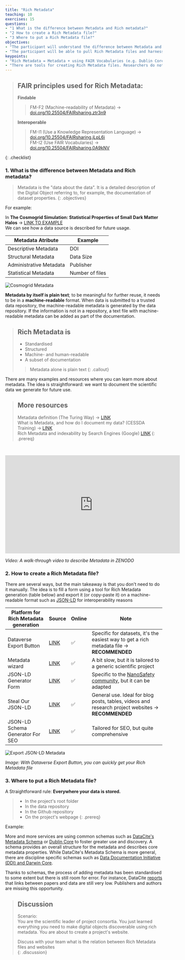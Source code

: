 ```yaml
---
title: "Rich Metadata"
teaching: 10
exercises: 15
questions:
- "1 What is the difference between Metadata and Rich metadata?"
- "2 How to create a Rich Metadata file?"
- "3 Where to put a Rich Metadata file?"
objectives:
- "The participant will understand the difference between Metadata and Rich Metadata."
- "The participant will be able to pull Rich Metadata files and harness them."
keypoints:
- "Rich Metadata = Metadata + using FAIR Vocabularies (e.g. Dublin Core) + in an Interoperable format (e.g. JSON-LD)"
- "There are tools for creating Rich Metadata files. Researchers do not have to do it manually. For example: [FAIR Metadata Wizard](https://maastrichtu-ids.github.io/fair-metadata-wizard/)"
---
```


> ## FAIR principles used for Rich Metadata:  
> **Findable**   
> > FM-F2 (Machine-readability of Metadata) → [doi.org/10.25504/FAIRsharing.ztr3n9](https://doi.org/10.25504/FAIRsharing.ztr3n9)  
>
> **Interoperable**  
> > FM-I1 (Use a Knowledge Representation Language) → [doi.org/10.25504/FAIRsharing.jLpL6i](https://doi.org/10.25504/FAIRsharing.jLpL6i)  
> > FM-I2 (Use FAIR Vocabularies) → [doi.org/10.25504/FAIRsharing.0A9kNV](https://doi.org/10.25504/FAIRsharing.0A9kNV)  
>
{: .checklist}

### 1. What is the difference between Metadata and Rich metadata?

> Metadata is the "data about the data". It is a detailed description of the Digital Object referring to, for example, the documentation of dataset properties.
{: .objectives}

For example: 

In **The Cosmogrid Simulation: Statistical Properties of Small Dark Matter Halos**  → [LINK TO EXAMPLE](https://repository.surfsara.nl/collection/cosmogrid)  
We can see how a data source is described for future usage.  

|Metadata Atribute|Example|
|---|---|
|Descriptive Metadata | DOI |
|Structural Metadata| Data Size
|Administrative Metadata |  Publisher|
|Statistical Metadata | Number of files |

<img src="https://maastrichtuniversity-ids-open.s3.eu-central-1.amazonaws.com/images/06-1.png" alt="Cosmogrid Metadata">


**Metadata by itself is plain text**; to be meaningful for further reuse, it needs to be in a **machine-readable** format. When data is submitted to a trusted data repository, the machine-readable metadata is generated by the data repository. If the information is not in a repository, a text file with machine-readable metadata can be added as part of the documentation.

> ## Rich Metadata is
> - Standardised
> - Structured
> - Machine- and human-readable
> - A subset of documentation
> > Metadata alone is plain text
{: .callout}

There are many examples and resources where you can learn more about metadata. The idea is straightforward: we want to document the scientific data we generate for future use.

> ## More resources
> Metadata definition (The Turing Way) →  [LINK](https://the-turing-way.netlify.app/reproducible-research/rdm/rdm-metadata.html?highlight=metadata)  
> What is Metadata, and how do I document my data?  (CESSDA Training) → [LINK](https://www.youtube.com/watch?v=cjGz-I0GgKk)  
> Rich Metadata and indexability by Search Engines (Google) [LINK](https://developers.google.com/search/docs/advanced/structured-data/dataset)
{: .prereq}

<br>
<p align="center"><iframe width="560" height="315" src="https://www.youtube.com/embed/S1qK_TA52e4" title="YouTube video player" frameborder="0" allow="accelerometer; autoplay; clipboard-write; encrypted-media; gyroscope; picture-in-picture" allowfullscreen></iframe></p>

*Video: A walk-through video to describe Metadata in ZENODO*

### 2. How to create a Rich Metadata file?

There are several ways, but the main takeaway is that you don't need to do it manually. 
The idea is to fill a form using a tool for Rich Metadata generation (table below) and export it (or copy-paste it) on a machine-readable format such as [JSON-LD](https://json-ld.org/) for interoperability reasons

|Platform for Rich Metadata generation |Source|Online| Note|
|---|---|---|---|
| Dataverse Export Button|[LINK](https://dataverse.nl/dataset.xhtml?persistentId=doi:10.34894/Q80QUE)|✅ | Specific for datasets, it's the easiest way to get a rich metadata file → **RECOMMENDED**|
| Metadata wizard |[LINK](https://maastrichtu-ids.github.io/fair-metadata-wizard/) | ✅ |A bit slow, but it is tailored to a generic scientific project|
| JSON-LD Generator Form |[LINK](https://nsdra.github.io/nsdra-jsonld-metadata-generator-webapp/#) |✅ |Specific to the [NanoSafety community](https://nsdra.org/), but it can be adapted| 
| Steal Our JSON-LD | [LINK](https://jsonld.com/json-ld-generator/)|✅ |General use. Ideal for blog posts, tables, videos and research project websites → **RECOMMENDED**|
|JSON-LD Schema Generator For SEO | [LINK](https://hallanalysis.com/json-ld-generator/)|✅ |Tailored for SEO, but quite comprehensive|

<img src="https://maastrichtuniversity-ids-open.s3.eu-central-1.amazonaws.com/images/06-2.png" alt="Export JSON-LD Metadata">

*Image: With Dataverse Export Button, you can quickly get your Rich Metadata file*   

### 3. Where to put a Rich Metadata file?

A Straightforward rule: **Everywhere your data is stored.**

> - In the project's root folder
> - In the data repository
> - In the Github repository
> - On the project's webpage
{: .prereq}

Example:


More and more services are using common schemas such as [DataCite's Metadata Schema](https://schema.datacite.org) or [Dublin Core](https://www.dublincore.org) to foster greater use and discovery. A schema provides an overall structure for the metadata and describes core metadata properties. While DataCite's Metadata Schema is more general, there are discipline specific schemas such as [Data Documentation Initiative (DDI) and Darwin Core](https://en.wikipedia.org/wiki/Metadata_standard). 

Thanks to schemas, the process of adding metadata has been standardised to some extent but there is still room for error. For instance, DataCite [reports](https://blog.datacite.org/citation-analysis-scholix-rda/) that links between papers and data are still very low. Publishers and authors are missing this opportunity. 



> ## Discussion  
> Scenario:  
You are the scientific leader of project consortia. You just learned everything you need to make digital objects discoverable using rich metadata. You are about to create a project's website.     
> 
> Discuss with your team what is the relation between Rich Metadata files and websites  
{: .discussion}


<script type="application/ld+json">
{
    "@context": "https://schema.org",
    "@type": "Course",
    "name": "Circular Research Data Bootcamp",
    "description": "This is the coursebook of the Circular Research Data Bootcamp. This coursebook is an Open Educational Resources following the FAIR and Open Science recommendations. A week-long summer camp training looking at real-world examples to achieve data sustainability following the FAIR principles of research data management. ",
    "version": "v1.0",
    "url": "https://doi.org/10.5281/zenodo.6974103",
    "license": "https://creativecommons.org/licenses/by/4.0/legalcode",
    "dateCreated": {
        "@type": "Date",
        "@value": "2022-08-01"
    },
    "datePublished": {
        "@type": "Date",
        "@value": "2022-08-08"
    },
    "inLanguage": {
        "@type": "Language",
        "name": "EN",
        "alternateName": "EN"
    },
    "keywords": [
        "Research Data Management",
        "Research Data Reuse",
        "Bootcamp",
        "Online Summer Camp",
        "FAIR",
        "FAIR Digital Objects"
    ],
    "creator": {
        "@type": "Person",
        "name": "concat @givenName @familyName",
        "givenName": "Pedro",
        "familyName": "Hernandez Serrano",
        "image": "https://avatars.githubusercontent.com/u/12054964?v=4",
        "jobTitle": "Data Steward",
        "email": "p.hernandezserrano@maastrichtuniversity.nl",
        "affiliation": {
            "@type": "Organization",
            "name": "Maastricht University Library",
            "url": {
                "@type": "URL",
                "@value": "https://library.maastrichtuniversity.nl/research/rdm/"
            }
        }
    },
    "contributor": [
        {
            "@type": "Person",
            "givenName": "Maria",
            "familyName": "Vivas Romero",
            "jobTitle": "Data Steward",
            "email": "m.vivasromero@maastrichtuniversity.nl",
            "affiliation": {
                "@type": "Organization",
                "name": "Maastricht University Library",
                "url": {
                    "@type": "URL",
                    "@value": "https://library.maastrichtuniversity.nl/research/rdm/"
                }
            }
        }
    ],
    "publisher": {
        "@type": "Person",
        "name": "Pedro Hernandez Serrano",
        "givenName": "Pedro",
        "familyName": "Hernandez Serrano",
        "jobTitle": "Data Steward",
        "email": "p.hernandezserrano@maastrichtuniversity.nl"
    },
    "citation": {
        "@type": "CreativeWork",
        "name": "Circular Research Data Coursebook",
        "creator": [
            {
                "@type": "Person",
                "name": "Pedro Hernandez Serrano"
            },
            {
                "@type": "Person",
                "name": "Maria Vivas Romero"
            }
        ]
    },
    "learningResourceType": "Coursebook",
    "provider": {
        "@type": "Organization",
        "name": "Maastricht University"
    }
}
</script>